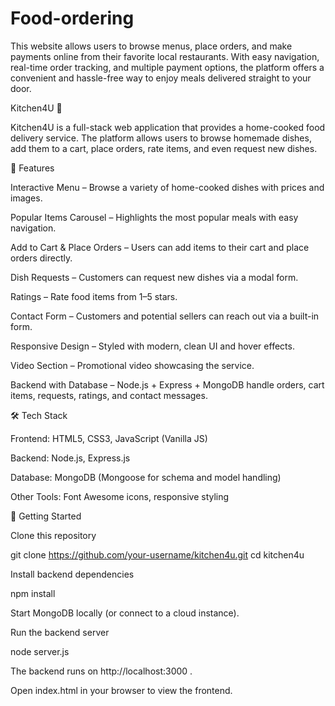 # Food-ordering
This website allows users to browse menus, place orders, and make payments online from their favorite local restaurants. With easy navigation, real-time order tracking, and multiple payment options, the platform offers a convenient and hassle-free way to enjoy meals delivered straight to your door.

Kitchen4U 🍴

Kitchen4U is a full-stack web application that provides a home-cooked food delivery service. The platform allows users to browse homemade dishes, add them to a cart, place orders, rate items, and even request new dishes.

🌟 Features

Interactive Menu – Browse a variety of home-cooked dishes with prices and images.

Popular Items Carousel – Highlights the most popular meals with easy navigation.

Add to Cart & Place Orders – Users can add items to their cart and place orders directly.

Dish Requests – Customers can request new dishes via a modal form.

Ratings – Rate food items from 1–5 stars.

Contact Form – Customers and potential sellers can reach out via a built-in form.

Responsive Design – Styled with modern, clean UI and hover effects.

Video Section – Promotional video showcasing the service.

Backend with Database – Node.js + Express + MongoDB handle orders, cart items, requests, ratings, and contact messages.

🛠️ Tech Stack

Frontend: HTML5, CSS3, JavaScript (Vanilla JS)

Backend: Node.js, Express.js

Database: MongoDB (Mongoose for schema and model handling)

Other Tools: Font Awesome icons, responsive styling

🚀 Getting Started

Clone this repository

git clone https://github.com/your-username/kitchen4u.git
cd kitchen4u


Install backend dependencies

npm install


Start MongoDB locally (or connect to a cloud instance).

Run the backend server

node server.js


The backend runs on http://localhost:3000
.

Open index.html in your browser to view the frontend.
